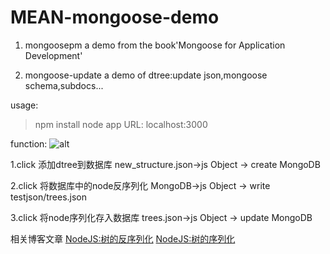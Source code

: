MEAN-mongoose-demo
==================

1. mongoosepm
a demo from the book'Mongoose for Application Development'

2. mongoose-update
a demo of dtree:update json,mongoose schema,subdocs...

usage:
>npm install
>node app
>URL: localhost:3000

function:
![alt](http://edwardsblog.qiniudn.com/image/8/64/f28ccd73b1ed657ac64cef7476199.JPG)

1.click 添加dtree到数据库
new_structure.json->js Object -> create MongoDB

2.click 将数据库中的node反序列化
MongoDB->js Object -> write testjson/trees.json

3.click 将node序列化存入数据库
trees.json->js Object -> update MongoDB

相关博客文章
[NodeJS:树的反序列化](http://www.edwardesire.com/nodejs-serialize-dtree/)
[NodeJS:树的序列化](http://www.edwardesire.com/nodejs-deserialize-dtree/)
